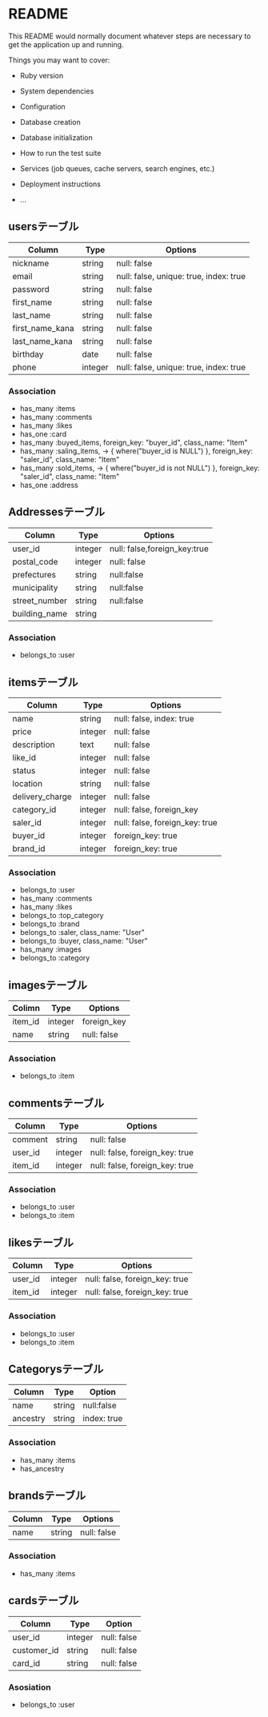 # README

This README would normally document whatever steps are necessary to get the
application up and running.

Things you may want to cover:

* Ruby version

* System dependencies

* Configuration

* Database creation

* Database initialization

* How to run the test suite

* Services (job queues, cache servers, search engines, etc.)

* Deployment instructions

* ...
<!-- フリマアプリ「メルカリ」のクローンサイト -->
## usersテーブル
| Column     | Type  | Options          |
|----------------|---------|---------------------------|
| nickname    | string | null: false |
| email     | string | null: false, unique: true, index: true |
| password    | string | null: false        |
| first_name   | string | null: false        |
| last_name    | string | null: false        |
| first_name_kana | string | null: false        |
| last_name_kana | string | null: false        |
| birthday    | date  | null: false        |
| phone     | integer | null: false, unique: true, index: true|
### Association
- has_many :items
- has_many :comments
- has_many :likes
- has_one :card
- has_many :buyed_items, foreign_key: "buyer_id", class_name: "Item"
- has_many :saling_items, -> { where("buyer_id is NULL") }, foreign_key: "saler_id", class_name: "Item"
- has_many :sold_items, -> { where("buyer_id is not NULL") }, foreign_key: "saler_id", class_name: "Item"
- has_one :address

## Addressesテーブル
| Column | Type | Options |
|--------|------|---------|
| user_id | integer | null: false,foreign_key:true |
| postal_code | integer | null: false |
| prefectures | string | null:false |
| municipality | string | null:false |
| street_number | string | null:false |
| building_name | string |            |
### Association
- belongs_to :user 

## itemsテーブル
| Column     | Type  | Options            |
|-----------------|---------|--------------------------------|
| name      | string | null: false, index: true    |
| price      | integer | null: false          |
| description   | text  | null: false          |
| like_id      | integer | null: false          |
| status     | integer | null: false          |
| location    | string | null: false          |
| delivery_charge | integer | null: false          |
| category_id | integer | null: false, foreign_key |
| saler_id | integer | null: false, foreign_key: true |
| buyer_id | integer | foreign_key: true |
| brand_id | integer | foreign_key: true |
### Association
- belongs_to :user
- has_many :comments
- has_many :likes
- belongs_to :top_category
- belongs_to :brand
- belongs_to :saler, class_name: "User"
- belongs_to :buyer, class_name: "User"
- has_many :images
- belongs_to :category

## imagesテーブル
| Colimn | Type | Options |
|--------|------|---------|
| item_id | integer | foreign_key |
| name | string | null: false |
### Association
- belongs_to :item

## commentsテーブル
| Column | Type  | Options            |
|---------|---------|--------------------------------|
| comment | string | null: false          |
| user_id | integer | null: false, foreign_key: true |
| item_id | integer | null: false, foreign_key: true |
### Association
- belongs_to :user
- belongs_to :item
## likesテーブル
| Column | Type  | Options            |
|---------|---------|--------------------------------|
| user_id | integer | null: false, foreign_key: true |
| item_id | integer | null: false, foreign_key: true |
### Association
- belongs_to :user
- belongs_to :item

## Categorysテーブル
| Column | Type | Option |
|--------|------|--------|
| name | string | null:false |
| ancestry | string | index: true |
### Association
- has_many :items
- has_ancestry
## brandsテーブル
| Column | Type  | Options   |
|---------|---------|-------------|
| name  | string | null: false |
### Association
- has_many :items
## cardsテーブル
| Column | Type | Option |
|---------|-------|------|
| user_id | integer | null: false |
| customer_id | string | null: false |
| card_id | string | null: false |
### Asosiation
- belongs_to :user

